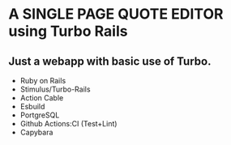 # A SINGLE PAGE QUOTE EDITOR using Turbo Rails

## Just a webapp with basic use of Turbo.

- Ruby on Rails
- Stimulus/Turbo-Rails
- Action Cable
- Esbuild
- PortgreSQL
- Github Actions:CI (Test+Lint)
- Capybara
